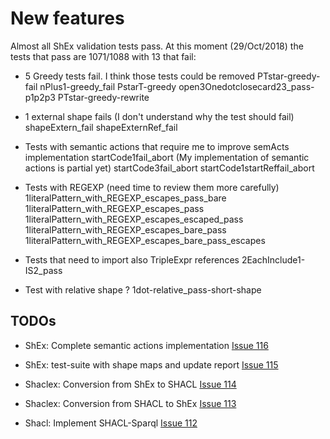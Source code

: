 # New features

Almost all ShEx validation tests pass. At this moment (29/Oct/2018) the tests that pass are 1071/1088 with 13 that fail:

- 5 Greedy tests fail. I think those tests could be removed
  PTstar-greedy-fail
  nPlus1-greedy_fail
  PstarT-greedy
  open3Onedotclosecard23_pass-p1p2p3
  PTstar-greedy-rewrite

- 1 external shape fails (I don't understand why the test should fail)
  shapeExtern_fail
  shapeExternRef_fail

- Tests with semantic actions that require me to improve semActs implementation
  startCode1fail_abort (My implementation of semantic actions is partial yet)
  startCode3fail_abort
  startCode1startReffail_abort

- Tests with REGEXP (need time to review them more carefully)
  1literalPattern_with_REGEXP_escapes_pass_bare
  1literalPattern_with_REGEXP_escapes_pass
  1literalPattern_with_REGEXP_escapes_escaped_pass
  1literalPattern_with_REGEXP_escapes_bare_pass
  1literalPattern_with_REGEXP_escapes_bare_pass_escapes

- Tests that need to import also TripleExpr references
  2EachInclude1-IS2_pass

- Test with relative shape ?
  1dot-relative_pass-short-shape


TODOs
-----

- ShEx: Complete semantic actions implementation [Issue 116](https://github.com/labra/shaclex/issues/116)

- ShEx: test-suite with shape maps and update report [Issue 115](https://github.com/labra/shaclex/issues/115)

- Shaclex: Conversion from ShEx to SHACL [Issue 114](https://github.com/labra/shaclex/issues/114)

- Shaclex: Conversion from SHACL to ShEx [Issue 113](https://github.com/labra/shaclex/issues/113)

- Shacl: Implement SHACL-Sparql [Issue 112](https://github.com/labra/shaclex/issues/112)

